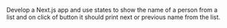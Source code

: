 Develop a Next.js app and use states to show the name of a person from a list and on click 
of button it should print next or previous name from the list.